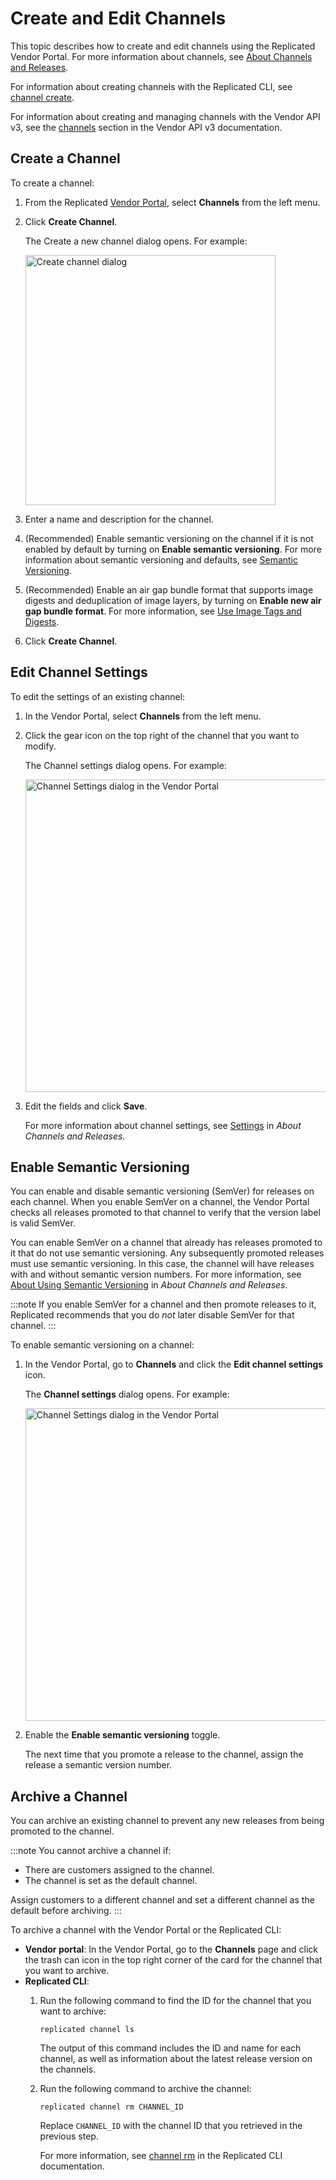 # Create and Edit Channels

This topic describes how to create and edit channels using the Replicated Vendor Portal. For more information about channels, see [About Channels and Releases](releases-about).

For information about creating channels with the Replicated CLI, see [channel create](/reference/replicated-cli-channel-create).

For information about creating and managing channels with the Vendor API v3, see the [channels](https://replicated-vendor-api.readme.io/reference/createchannel) section in the Vendor API v3 documentation.

## Create a Channel

To create a channel:

1. From the Replicated [Vendor Portal](https://vendor.replicated.com), select **Channels** from the left menu.
1. Click **Create Channel**.

   The Create a new channel dialog opens. For example:

   <img src="/images/channels-create.png" alt="Create channel dialog" width="400px"/>

1. Enter a name and description for the channel.
1. (Recommended) Enable semantic versioning on the channel if it is not enabled by default by turning on **Enable semantic versioning**. For more information about semantic versioning and defaults, see [Semantic Versioning](releases-about#semantic-versioning).

1. (Recommended) Enable an air gap bundle format that supports image digests and deduplication of image layers, by turning on **Enable new air gap bundle format**. For more information, see [Use Image Tags and Digests](private-images-tags-digests).

1. Click **Create Channel**.

## Edit Channel Settings

To edit the settings of an existing channel:

1. In the Vendor Portal, select **Channels** from the left menu.
1. Click the gear icon on the top right of the channel that you want to modify.

   The Channel settings dialog opens. For example:

   <img src="/images/channel-settings.png" alt="Channel Settings dialog in the Vendor Portal" width="500"/>

1. Edit the fields and click **Save**.

   For more information about channel settings, see [Settings](releases-about#settings) in _About Channels and Releases_.

## Enable Semantic Versioning

You can enable and disable semantic versioning (SemVer) for releases on each channel. When you enable SemVer on a channel, the Vendor Portal checks all releases promoted to that channel to verify that the version label is valid SemVer.

You can enable SemVer on a channel that already has releases promoted to it that do not use semantic versioning. Any subsequently promoted releases must use semantic versioning. In this case, the channel will have releases with and without semantic version numbers. For more information, see [About Using Semantic Versioning](/vendor/releases-about#semantic-versioning) in _About Channels and Releases_.

:::note
If you enable SemVer for a channel and then promote releases to it, Replicated recommends that you do _not_ later disable SemVer for that channel.
:::

To enable semantic versioning on a channel:

1. In the Vendor Portal, go to **Channels** and click the **Edit channel settings** icon.

   The **Channel settings** dialog opens. For example:

   <img src="/images/channel-settings.png" alt="Channel Settings dialog in the Vendor Portal" width="500"/>

1. Enable the **Enable semantic versioning** toggle.
    
    The next time that you promote a release to the channel, assign the release a semantic version number.

## Archive a Channel

You can archive an existing channel to prevent any new releases from being promoted to the channel.

:::note
You cannot archive a channel if:
* There are customers assigned to the channel.
* The channel is set as the default channel.

Assign customers to a different channel and set a different channel as the default before archiving.
:::

To archive a channel with the Vendor Portal or the Replicated CLI:

* **Vendor portal**: In the Vendor Portal, go to the **Channels** page and click the trash can icon in the top right corner of the card for the channel that you want to archive.
* **Replicated CLI**:
  1. Run the following command to find the ID for the channel that you want to archive:
     ```
     replicated channel ls
     ```
     The output of this command includes the ID and name for each channel, as well as information about the latest release version on the channels.

  1. Run the following command to archive the channel:
     ```
     replicated channel rm CHANNEL_ID
     ```
     Replace `CHANNEL_ID` with the channel ID that you retrieved in the previous step.

     For more information, see [channel rm](/reference/replicated-cli-channel-rm) in the Replicated CLI documentation.
